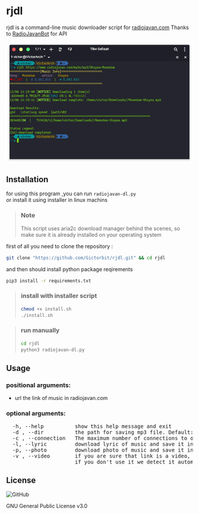 # rjdl

rjdl is a command-line music downloader script for [radiojavan.com](https://radiojavan.com)
 Thanks to [RadioJavanBot](https://github.com/iw4p/RadioJavanBot) for API

 ![screenshot](Screenshot.png)

## Installation

for using this program ,you can run `radiojavan-dl.py` <br> or install it using installer in linux machins</br>

>### Note
>This script uses aria2c download manager behind the scenes, so make sure it is already installed on your operating system 


first of all you need to clone the repository :

```bash
git clone "https://github.com/Gictorbit/rjdl.git" && cd rjdl
```

and then should install python package reqirements

```bash
pip3 install -r requirements.txt
```
>### install with installer script
>```bash
>chmod +x install.sh
>./install.sh
>```

>### run manually
>```bash
>cd rjdl
>python3 radiojavan-dl.py
>```

## Usage

### positional arguments:
*  url                 the link of music in radiojavan.com

### optional arguments:
<pre>
  -h, --help          show this help message and exit
  -d , --dir          the path for saving mp3 file. Default: ~/Downloads
  -c , --connection   The maximum number of connections to one server for each download. Default: 1
  -l, --lyric         download lyric of music and save it in specified dir. Default: ~/Downloads
  -p, --photo         download photo of music and save it in specified dir. Default: ~/Downloads
  -v , --video        if you are sure that link is a video, you can choose quality directly
                      if you don't use it we detect it automatically
</pre>

## License
![GitHub](https://img.shields.io/github/license/gictorbit/cpaneltop?style=for-the-badge)

GNU General Public License v3.0